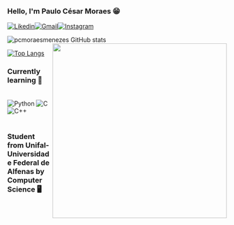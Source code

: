 ### Hello, I'm Paulo César Moraes 😁
[![Likedin](https://img.shields.io/badge/LinkedIn-0077B5?style=for-the-badge&logo=linkedin&logoColor=white)](https://www.linkedin.com/in/paulo-césar-moraes-04181b247/)[![Gmail](https://img.shields.io/badge/Gmail-D14836?style=for-the-badge&logo=gmail&logoColor=white)](paulo.moraes@sou.unifal-mg.edu.br/)[![Instagram](https://img.shields.io/badge/Instagram-E4405F?style=for-the-badge&logo=instagram&logoColor=white)](https://www.instagram.com/pcmoraesmenezes/)


![pcmoraesmenezes GitHub stats](https://github-readme-stats.vercel.app/api?username=pcmoraesmenezes&show_icons=true&theme=radical) <img width="400px" align="right" src="https://cdn.tomondre.com/this-is-fine.jpg" />

[![Top Langs](https://github-readme-stats.vercel.app/api/top-langs/?username=pcmoraesmenezes&layout=compact)](https://github.com/pcmoraesmenezes/github-readme-stats)

### Currently learning 🔧



<div style="display: inline_block"><br/>
<img align="center" alt="Python"src= https://img.shields.io/badge/Python-14354C?style=for-the-badge&logo=python&logoColor=white/>
<img align="center" alt="C"src= https://img.shields.io/badge/C-00599C?style=for-the-badge&logo=c&logoColor=white/>
<img align="center" alt="C++"src= https://img.shields.io/badge/C%2B%2B-00599C?style=for-the-badge&logo=c%2B%2B&logoColor=white/>
</div><br/>


### Student from Unifal- Universidade Federal de Alfenas by Computer Science 🖥️
